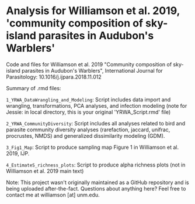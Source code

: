 # Analysis for Williamson et al. 2019, 'community composition of sky-island parasites in Audubon's Warblers'

Code and files for Williamson et al. 2019 "Community composition of sky-island parasites in Audubon's Warblers", International Journal for Parasitology: 10.1016/j.ijpara.2018.11.012

Summary of .rmd files: 

`1_YRWA_DataWrangling_and_Modeling`: Script includes data import and wrangling, transformations, PCA analyses, and infection modeling (note for Jessie: in local directory, this is your original 'YRWA_Script.rmd' file)

`2_YRWA_CommunityDiversity`: Script includes all analyses related to bird and parasite community diversity analyses (rarefaction, jaccard, unifrac, procrustes, NMDS) and generalized dissimilarity modeling (GDM). 

`3_Fig1_Map`: Script to produce sampling map Figure 1 in Williamson et al. 2019, IJP. 

`4_EstimateS_richness_plots`: Script to produce alpha richness plots (not in Williamson et al. 2019 main text)

Note: This project wasn't originally maintained as a GitHub repository and is being uploaded after-the-fact. Questions about anything here? Feel free to contact me at williamson [at] unm.edu. 